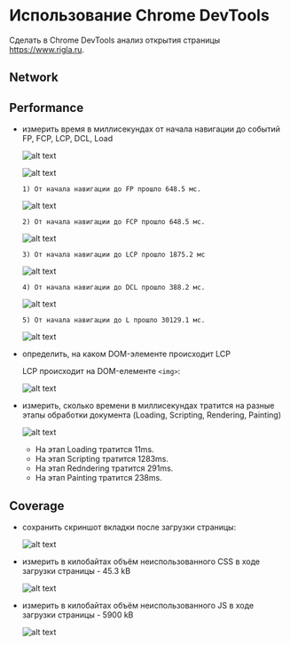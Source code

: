 # Использование Chrome DevTools

Сделать в Chrome DevTools анализ открытия страницы https://www.rigla.ru.

## Network


## Performance

* измерить время в миллисекундах от начала навигации до событий FP, FCP, LCP, DCL, Load

  ![alt text](https://github.com/aly0na27/shri_tooling/blob/master/screenshots/performance_1.png?raw=true)

  ![alt text](https://github.com/aly0na27/shri_tooling/blob/master/screenshots/performance_2.png?raw=true)

  `1) От начала навигации до FP прошло 648.5 мс.`

     ![alt text](https://github.com/aly0na27/shri_tooling/blob/master/screenshots/fp.png?raw=true)

  `2) От начала навигации до FCP прошло 648.5 мс.`

     ![alt text](https://github.com/aly0na27/shri_tooling/blob/master/screenshots/fcp.png?raw=true)

  `3) От начала навигации до LCP прошло 1875.2 мс`

     ![alt text](https://github.com/aly0na27/shri_tooling/blob/master/screenshots/lcp.png?raw=true)

  `4) От начала навигации до DCL прошло 388.2 мс.`

     ![alt text](https://github.com/aly0na27/shri_tooling/blob/master/screenshots/dcl.png?raw=true)

  `5) От начала навигации до L прошло 30129.1 мс.`

     ![alt text](https://github.com/aly0na27/shri_tooling/blob/master/screenshots/l.png?raw=true)

* определить, на каком DOM-элементе происходит LCP

  LCP происходит на DOM-елементе `<img>`:
  
  ![alt text](https://github.com/aly0na27/shri_tooling/blob/master/screenshots/lcp_dom_element.png?raw=true)

* измерить, сколько времени в миллисекундах тратится на разные этапы обработки документа (Loading, Scripting, Rendering, Painting)

   ![alt text](https://github.com/aly0na27/shri_tooling/blob/master/screenshots/process_stages.png?raw=true)

   - На этап Loading тратится 11ms.
   - На этап Scripting тратится 1283ms.
   - На этап Redndering тратится 291ms.
   - На этап Painting тратится 238ms.
  
## Coverage

  * сохранить скриншот вкладки после загрузки страницы:

    ![alt text](https://github.com/aly0na27/shri_tooling/blob/master/screenshots/coverage.png?raw=true)
    
  * измерить в килобайтах объём неиспользованного CSS в ходе загрузки страницы - 45.3 kB

     ![alt text](https://github.com/aly0na27/shri_tooling/blob/master/screenshots/coverage_css.png?raw=true)
    
  * измерить в килобайтах объём неиспользованного JS в ходе загрузки страницы - 5900 kB

     ![alt text](https://github.com/aly0na27/shri_tooling/blob/master/screenshots/coverage_js.png?raw=true)

